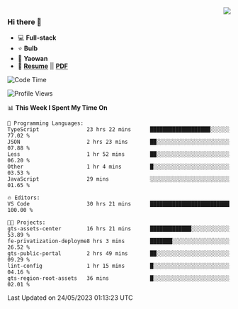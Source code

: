 <img align="right" src="https://github-readme-stats.vercel.app/api?username=LolipopJ&show_icons=true&count_private=true&hide_title=true&include_all_commits=true&theme=vue">

### Hi there 👋

- :computer: **Full-stack**
- :star: **Bulb**
- :pill: **Yaowan**
- :milky_way: [**Resume**](https://lolipopj.github.io/resume/) || [**PDF**](https://cdn.jsdelivr.net/gh/lolipopj/resume/export/resume-en.pdf)

<!--START_SECTION:waka-->
![Code Time](http://img.shields.io/badge/Code%20Time-1%2C286%20hrs%2010%20mins-blue)

![Profile Views](http://img.shields.io/badge/Profile%20Views-1-blue)

📊 **This Week I Spent My Time On** 

```text
💬 Programming Languages: 
TypeScript               23 hrs 22 mins      ███████████████████░░░░░░   77.02 % 
JSON                     2 hrs 23 mins       ██░░░░░░░░░░░░░░░░░░░░░░░   07.88 % 
Less                     1 hr 52 mins        ██░░░░░░░░░░░░░░░░░░░░░░░   06.20 % 
Other                    1 hr 4 mins         █░░░░░░░░░░░░░░░░░░░░░░░░   03.53 % 
JavaScript               29 mins             ░░░░░░░░░░░░░░░░░░░░░░░░░   01.65 % 

🔥 Editors: 
VS Code                  30 hrs 21 mins      █████████████████████████   100.00 % 

🐱‍💻 Projects: 
gts-assets-center        16 hrs 21 mins      █████████████░░░░░░░░░░░░   53.89 % 
fe-privatization-deployme8 hrs 3 mins        ███████░░░░░░░░░░░░░░░░░░   26.52 % 
gts-public-portal        2 hrs 49 mins       ██░░░░░░░░░░░░░░░░░░░░░░░   09.29 % 
lint-config              1 hr 15 mins        █░░░░░░░░░░░░░░░░░░░░░░░░   04.16 % 
gts-region-root-assets   36 mins             █░░░░░░░░░░░░░░░░░░░░░░░░   02.01 % 
```


 Last Updated on 24/05/2023 01:13:23 UTC
<!--END_SECTION:waka-->
